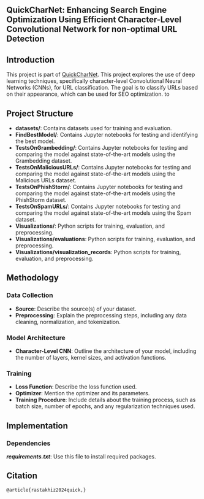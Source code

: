 ## QuickCharNet: Enhancing Search Engine Optimization Using Efficient Character-Level Convolutional Network for non-optimal URL Detection

## Introduction

This project is part of [QuickCharNet](). This project explores the use of deep learning techniques, specifically character-level Convolutional Neural Networks (CNNs), for URL classification. The goal is to classify URLs based on their appearance, which can be used for SEO optimization. to

## Project Structure

- **datasets/**: Contains datasets used for training and evaluation.
- **FindBestModel/**: Contains Jupyter notebooks for testing and identifying the best model.
- **TestsOnGrambedding/**: Contains Jupyter notebooks for testing and comparing the model against state-of-the-art models using the Grambedding dataset.
- **TestsOnMaliciousURLs/**: Contains Jupyter notebooks for testing and comparing the model against state-of-the-art models using the Malicious URLs dataset.
- **TestsOnPhishStorm/**: Contains Jupyter notebooks for testing and comparing the model against state-of-the-art models using the PhishStorm dataset.
- **TestsOnSpamURLs/**: Contains Jupyter notebooks for testing and comparing the model against state-of-the-art models using the Spam dataset.
- **Visualizations/**: Python scripts for training, evaluation, and preprocessing.
- **Visualizations/evaluations**: Python scripts for training, evaluation, and preprocessing.
- **Visualizations/visualization_records**: Python scripts for training, evaluation, and preprocessing.

## Methodology

### Data Collection

- **Source**: Describe the source(s) of your dataset.
- **Preprocessing**: Explain the preprocessing steps, including any data cleaning, normalization, and tokenization.

### Model Architecture

- **Character-Level CNN**: Outline the architecture of your model, including the number of layers, kernel sizes, and activation functions.

### Training

- **Loss Function**: Describe the loss function used.
- **Optimizer**: Mention the optimizer and its parameters.
- **Training Procedure**: Include details about the training process, such as batch size, number of epochs, and any regularization techniques used.

## Implementation

### Dependencies

**_requirements.txt_**: Use this file to install required packages.

## Citation

```bibtext
@article{rastakhiz2024quick,}
```

